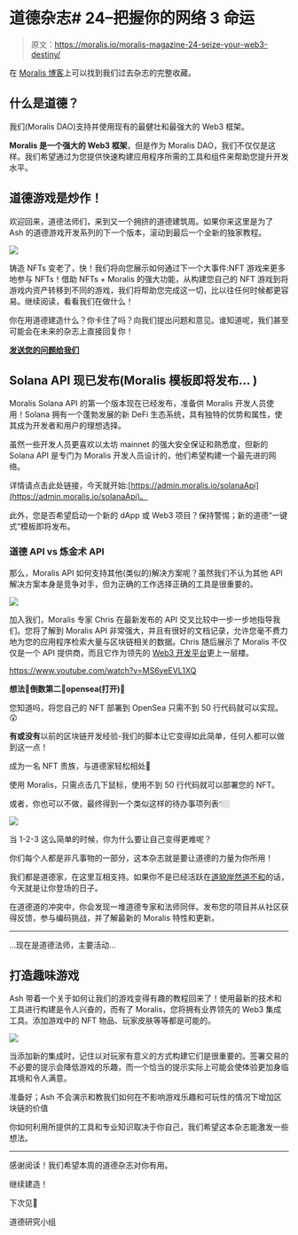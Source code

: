 # 道德杂志# 24–把握你的网络 3 命运

> 原文：<https://moralis.io/moralis-magazine-24-seize-your-web3-destiny/>

在 [Moralis 博客](https://moralis.io/?s=magazine&asp_active=1&p_asid=1&p_asp_data=1&current_page_id=3594&qtranslate_lang=0&filters_changed=0&filters_initial=1&asp_gen%5B%5D=title&asp_gen%5B%5D=content&asp_gen%5B%5D=excerpt&customset%5B%5D=post)上可以找到我们过去杂志的完整收藏。

## 什么是道德？

我们(Moralis DAO)支持并使用现有的最健壮和最强大的 Web3 框架。

**Moralis 是一个强大的 Web3 框架**，但是作为 Moralis DAO，我们不仅仅是这样。我们希望通过为您提供快速构建应用程序所需的工具和组件来帮助您提升开发水平。

## **道德游戏是炒作！**

欢迎回来，道德法师们，来到又一个拥挤的道德建筑周。如果你来这里是为了 Ash 的道德游戏开发系列的下一个版本，滚动到最后一个全新的独家教程。

![](img/c639bd9e328f32e77f0e5481c0387cf3.png)

铸造 NFTs 变老了，快！我们将向您展示如何通过下一个大事件:NFT 游戏来更多地参与 NFTs！借助 NFTs + Moralis 的强大功能，从构建您自己的 NFT 游戏到将游戏内资产转移到不同的游戏，我们将帮助您完成这一切，比以往任何时候都更容易。继续阅读，看看我们在做什么！

你在用道德建造什么？你卡住了吗？向我们提出问题和意见。谁知道呢，我们甚至可能会在未来的杂志上直接回复你！

[**发送您的问题给我们**](https://ivanontech.typeform.com/to/R9K5lnGe)

## **Solana API 现已发布(Moralis 模板即将发布…** )

Moralis Solana API 的第一个版本现在已经发布，准备供 Moralis 开发人员使用！Solana 拥有一个蓬勃发展的新 DeFi 生态系统，具有独特的优势和属性，使其成为开发者和用户的理想选择。

虽然一些开发人员更喜欢以太坊 mainnet 的强大安全保证和熟悉度，但新的 Solana API 是专门为 Moralis 开发人员设计的，他们希望构建一个最先进的网络。

详情请点击此处链接，今天就开始:[https://admin.moralis.io/solanaApi](https://admin.moralis.io/solanaApi)。

此外，您是否希望启动一个新的 dApp 或 Web3 项目？保持警惕；新的道德“一键式”模板即将发布。

### **道德 API vs 炼金术 API**

那么，Moralis API 如何支持其他(类似的)解决方案呢？虽然我们不认为其他 API 解决方案本身是竞争对手，但为正确的工作选择正确的工具是很重要的。

![](img/8f2ceac877c4aa650aba10b6e4e04e44.png)

加入我们，Moralis 专家 Chris 在最新发布的 API 交叉比较中一步一步地指导我们。您将了解到 Moralis API 非常强大，并且有很好的文档记录，允许您毫不费力地为您的应用程序检索大量与区块链相关的数据。Chris 随后展示了 Moralis 不仅仅是一个 API 提供商，而且它作为领先的 [Web3 开发平台](https://moralis.io/)更上一层楼。

https://www.youtube.com/watch?v=MS6yeEVL1XQ

**想法💭倒数第二👾opensea(打开)💸**

您知道吗，将您自己的 NFT 部署到 OpenSea 只需不到 50 行代码就可以实现。😲

**有或没有**以前的区块链开发经验-我们的脚本让它变得如此简单，任何人都可以做到这一点！

成为一名 NFT 贵族，与道德家轻松相处💚

使用 Moralis，只需点击几下鼠标，使用不到 50 行代码就可以部署您的 NFT。

或者，你也可以不做，最终得到一个类似这样的待办事项列表👇🏼

![](img/e0aa2a4a97105248d8cfe0d4a4121a33.png)

当 1-2-3 这么简单的时候，你为什么要让自己变得更难呢？

你们每个人都是非凡事物的一部分，这本杂志就是要让道德的力量为你所用！

我们都是道德家，在这里互相支持。如果你不是已经活跃在[道貌岸然道不和](https://discord.com/invite/P9N9HF97hH)的话，今天就是让你登场的日子。

在道德道的冲突中，你会发现一堆道德专家和法师同伴。发布您的项目并从社区获得反馈，参与编码挑战，并了解最新的 Moralis 特性和更新。

* * *

…现在是道德法师，主要活动…

## **打造趣味游戏**

Ash 带着一个关于如何让我们的游戏变得有趣的教程回来了！使用最新的技术和工具进行构建是令人兴奋的，而有了 Moralis，您将拥有业界领先的 Web3 集成工具。添加游戏中的 NFT 物品、玩家皮肤等等都是可能的。

![](img/fcc16cd2407baa705d7d6527124051a5.png)

当添加新的集成时，记住以对玩家有意义的方式构建它们是很重要的。签署交易的不必要的提示会降低游戏的乐趣，而一个恰当的提示实际上可能会使体验更加身临其境和令人满意。

准备好；Ash 不会演示和教我们如何在不影响游戏乐趣和可玩性的情况下增加区块链的价值

你如何利用所提供的工具和专业知识取决于你自己，我们希望这本杂志能激发一些想法。

* * *

感谢阅读！我们希望本周的道德杂志对你有用。

继续建造！

下次见💚

道德研究小组